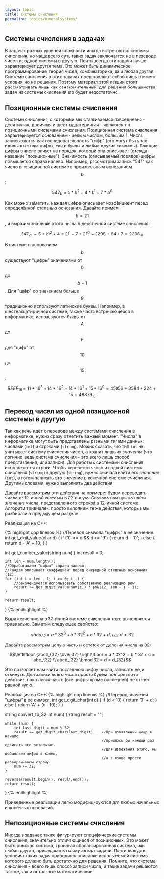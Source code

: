 ```yaml
---
layout: topic
title: Системы счисления
permalink: topics/numeralsystems/
---
```


## Системы счисления в задачах

В задачах разных уровней сложности иногда встречаются системы счисления, но
чаще всего суть таких задач заключается не в переводе чисел из одной системы
в другую. Почти всегда эти задачи лучше характеризует другая тема. Это может быть
динамическое программирование, теория чисел, комбинаторика, да и любая другая.
Системы счисления в этих задачах представляют собой лишь элемент условия, но
не решения. Поэтому материал этой лекции стоит рассматривать лишь как
ознакомительный: для решения большинства задач на системы счисления его будет
недостаточно.

## Позиционные системы счисления

Системы счисления, с которыми мы сталкиваемся повседневно - десятичная,
двоичная и шестнадцатеричная - являются т.н. позиционными системами счисления.
Позиционная система счисления характеризуется основанием - целым числом,
большим 1. Числа записываются как последовательность "цифр" (это могут быть как
привычные нам цифры, так и буквы и любые другие символы). Позиция цифры в числе
влияет на порядок, который она описывает (отсюда название "позиционные"). Значимость
(описываемый порядок) цифры повышается справа налево. Например, рассмотрим
запись "547" как число в позиционной системе с произвольным основанием $$b$$:

$$547_b = 5 * b^2 + 4 * b^1 + 7 * b^0$$

Как можно заметить, каждая цифра описывает коэффициент перед определённой
степенью основания. Давайте примем $$b = 21$$, и выразим значение этого числа
в десятичной системе счисления:

$$547_{21} = 5 * 21^2 + 4 * 21^1 + 7 * 21^0 = 2205 + 84 + 7 = 2296_{10}$$

В системе с основанием $$b$$ существуют "цифры" значениями от $$0$$ до $$b - 1$$.
Для "цифр" со значением больше $$9$$ традиционно используют латинские буквы.
Например, в шестнадцатиричной системе, также часто встречающейся в информатике,
используются буквы от $$A$$ до $$F$$ для "цифр" от $$10$$ до $$15$$:

$$BEEF_{16} = 11 * 16^3 + 14 * 16^2 + 14 * 16^1 + 15 * 16^0 = 45056 + 3584 + 224 + 15 = 48879_{10}$$

## Перевод чисел из одной позиционной системы в другую

Так как речь идёт о переводе между системами счисления в информатике, нужно
сразу отметить важный момент. "Числа" в информатике могут быть представлены
разными типами данных: числами (<code>int</code>) и строками (<code>string</code>).
Можно сказать, что тип <code>int</code> не учитывает систему счисления чисел,
а хранит лишь их *значение* (что логично, ведь система счисления - это
всего лишь способ представления, или записи). Для работы с системами счисления
используются строки. Чтобы перевести число из одной системы счисления (<code>string</code>)
в другую (<code>string</code>), нужно сначала найти его *значение* (<code>int</code>),
а потом записать это значение в конечной системе счисления. Другими словами,
нужно выполнить два действия.

Давайте рассмотрим эти действия на примере: будем переводить числа из
12-ичной системы в 32-ичную. Сначала нам нужно найти *значение*
числа, представленного строкой в 12-ичной системе. Алгоритм тривиален:
просто выполним те же действия, которые мы разбирали в предыдущем разделе.

Реализация на C++:

{% highlight cpp linenos %}
//Перевод символа "цифры" в её значение.
int get_digit_value(char d) {
    if ('0' <= d && d <= '9') {
        return d - '0';
    } else {
        return d - 'A' + 10;
    }
}

int get_number_value(string num) {
    int result = 0;

    int len = num.length();
    //Обрабатываем "цифры" справа налево,
    //каждая описывает коэффициент перед очередной степенью основания (12).
    for (int i = len - 1; i >= 0; i--) {
        //рекомендуется использовать собственную реализацию pow
        result += get_digit_value(num[i]) * pow(12, len - 1 - i);
    }

    return result;
}
{% endhighlight %}


Выражение числа в 32-ичной системе счисления тоже выполняется тривиально.
Заметим следующее свойство:

$$abcd_{32} = a * 32^3 + b * 32^2 + c * 32 + d,\ где\ d < 32$$

Давайте рассмотрим целую часть и остаток от деления числа на 32:

$$\left\lfloor {abcd_{32} \over 32} \right\rfloor = a * 32^2 + b * 32 + c = abc_{32} \\
abcd_{32} \bmod 32 = d = d_{32}$$

Это позволяет нам найти последнюю цифру числа, записать её, и откинуть. Для
записи всего числа просто будем повторять это действие, пока левая часть (все
цифры кроме последней) не станет равной нулю.

Реализация на C++:
{% highlight cpp linenos %}
//Перевод значения "цифры" в её символ.
int get_digit_char(int d) {
    if (d < 10) {
        return '0' + d;
    } else {
        return 'A' + (d - 10);
    }
}

string convert_to_32(int num) {
    string result = "";

    while (num) {
        int last_digit = num % 32;
        result += get_digit_char(last_digit);   //При добавлении цифр в начало
                                                //пришлось бы каждый раз сдвигать все остальные.
                                                //Для избежания этого, мы добавляем цифры в конец,
                                                //а в конце просто разворачиваем строку.
        num /= 32;
    }

    reverse(result.begin(), result.end());
    return result;
}
{% endhighlight %}


Приведённые реализации легко модифицируются для любых начальных и конечных
оснований.

## Непозиционные системы счисления

Иногда в задачах также фигурируют специфические системы счисления, значительно
отличающиеся от позиционных. Это может быть римская система, троичная
сбалансированная система, или любая другая, пришедшая в голову автору задачи.
Почти всегда в условиях таких задач приводится описание используемой системы,
которого должно быть достаточно для решения. Помните, что система счисления -
всего лишь способ записи числа, и такие задачи решаются так же, как и остальные
математические.
